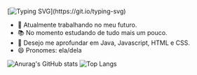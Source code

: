 ### 
[![Typing SVG](https://readme-typing-svg.demolab.com?font=Fira+Code&pause=1000&color=FF69B4&center=true&vCenter=true&width=435&lines=Welcome+to+my+page!👋;It's+nice+meeting+you!)](https://git.io/typing-svg)

- 🚀 Atualmente trabalhando no meu futuro.
- 📚 No momento estudando de tudo mais um pouco.
- 🔭 Desejo me aprofundar em Java, Javascript, HTML e CSS.
- 😄 Pronomes: ela/dela
  
![Anurag's GitHub stats](https://github-readme-stats.vercel.app/api?username=Andriele15&show_icons=true&theme=cobalt) 
![Top Langs](https://github-readme-stats.vercel.app/api/top-langs/?username=Andriele15&layout=compact&langs_count=7&theme=cobalt)


